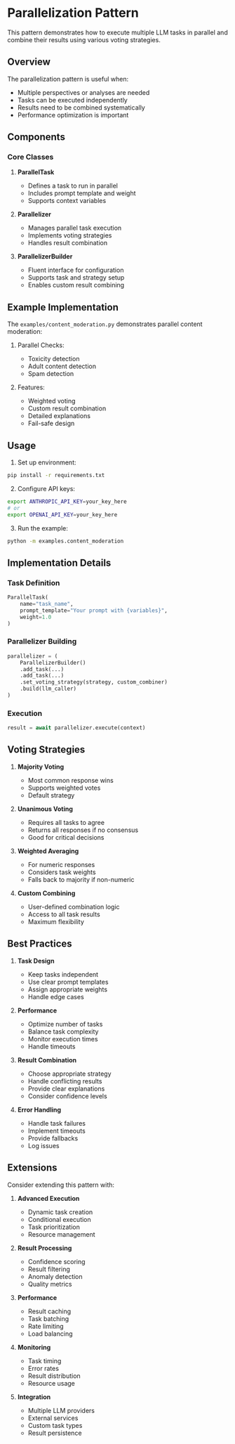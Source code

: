 # Parallelization Pattern

This pattern demonstrates how to execute multiple LLM tasks in parallel and combine their results using various voting strategies.

## Overview

The parallelization pattern is useful when:

- Multiple perspectives or analyses are needed
- Tasks can be executed independently
- Results need to be combined systematically
- Performance optimization is important

## Components

### Core Classes

1. **ParallelTask**

   - Defines a task to run in parallel
   - Includes prompt template and weight
   - Supports context variables

2. **Parallelizer**

   - Manages parallel task execution
   - Implements voting strategies
   - Handles result combination

3. **ParallelizerBuilder**
   - Fluent interface for configuration
   - Supports task and strategy setup
   - Enables custom result combining

## Example Implementation

The `examples/content_moderation.py` demonstrates parallel content moderation:

1. Parallel Checks:

   - Toxicity detection
   - Adult content detection
   - Spam detection

2. Features:
   - Weighted voting
   - Custom result combination
   - Detailed explanations
   - Fail-safe design

## Usage

1. Set up environment:

```bash
pip install -r requirements.txt
```

2. Configure API keys:

```bash
export ANTHROPIC_API_KEY=your_key_here
# or
export OPENAI_API_KEY=your_key_here
```

3. Run the example:

```bash
python -m examples.content_moderation
```

## Implementation Details

### Task Definition

```python
ParallelTask(
    name="task_name",
    prompt_template="Your prompt with {variables}",
    weight=1.0
)
```

### Parallelizer Building

```python
parallelizer = (
    ParallelizerBuilder()
    .add_task(...)
    .add_task(...)
    .set_voting_strategy(strategy, custom_combiner)
    .build(llm_caller)
)
```

### Execution

```python
result = await parallelizer.execute(context)
```

## Voting Strategies

1. **Majority Voting**

   - Most common response wins
   - Supports weighted votes
   - Default strategy

2. **Unanimous Voting**

   - Requires all tasks to agree
   - Returns all responses if no consensus
   - Good for critical decisions

3. **Weighted Averaging**

   - For numeric responses
   - Considers task weights
   - Falls back to majority if non-numeric

4. **Custom Combining**
   - User-defined combination logic
   - Access to all task results
   - Maximum flexibility

## Best Practices

1. **Task Design**

   - Keep tasks independent
   - Use clear prompt templates
   - Assign appropriate weights
   - Handle edge cases

2. **Performance**

   - Optimize number of tasks
   - Balance task complexity
   - Monitor execution times
   - Handle timeouts

3. **Result Combination**

   - Choose appropriate strategy
   - Handle conflicting results
   - Provide clear explanations
   - Consider confidence levels

4. **Error Handling**
   - Handle task failures
   - Implement timeouts
   - Provide fallbacks
   - Log issues

## Extensions

Consider extending this pattern with:

1. **Advanced Execution**

   - Dynamic task creation
   - Conditional execution
   - Task prioritization
   - Resource management

2. **Result Processing**

   - Confidence scoring
   - Result filtering
   - Anomaly detection
   - Quality metrics

3. **Performance**

   - Result caching
   - Task batching
   - Rate limiting
   - Load balancing

4. **Monitoring**

   - Task timing
   - Error rates
   - Result distribution
   - Resource usage

5. **Integration**
   - Multiple LLM providers
   - External services
   - Custom task types
   - Result persistence
